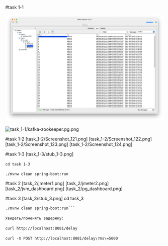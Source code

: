 
#task 1-1

![task_1-1/kafka-explorer.png](task_1-1/kafka-explorer.png)

![task_1-1/kafka-zookeeper.pg.png](task_1-1/kafka-zookeeper.pg.png)

#task 1-2
[task_1-2/Screenshot_121.png]
[task_1-2/Screenshot_122.png]
[task_1-2/Screenshot_123.png]
[task_1-2/Screenshot_124.png]

#task 1-3
[task_1-3/stub_1-3.png]

```cd task 1-3```

```./mvnw clean spring-boot:run```

#task 2
[task_2/jmeter1.png]
[task_2/jmeter2.png]
[task_2/jvm_dashboard.png]
[task_2/pg_dashboard.png]


#task 3
[task_3/stub_3.png]
cd task_3

```shell
./mvnw clean spring-boot:run```

Увидеть/поменять задержку:

curl http://localhost:8081/delay

curl -X POST http://localhost:8081/delay\?ms\=5000
